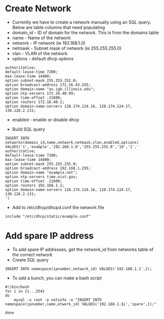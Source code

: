 # Create Network

* Currently we have to create a network manually using an SQL query.  Below are table columns that need populating
* domain_id - ID of domain for the network.  This is from the domains table
* name - Name of the network
* network - IP network (ie 192.168.1.0)
* netmask - Subnet mask of network (ie 255.255.255.0)
* vlan - VLAN of the network
* options - default dhcp options 
```
authoritative;
default-lease-time 7200;
max-lease-time 14400;
option subnet-mask 255.255.252.0;
option broadcast-address 172.16.43.255;
option domain-name "av.igb.illinois.edu";
option ntp-servers 172.16.40.99;
option time-offset -21600;
option routers 172.16.40.1;
option domain-name-servers 128.174.124.16, 128.174.124.17, 130.126.2.131;
```
* enabled - enable or disable dhcp

* Build SQL query
```
INSERT INTO networks(domain_id,name,network,netmask,vlan,enabled,options) 
VALUES('1','example','192.168.1.0','255.255.255.0','10','1','
authoritative;
default-lease-time 7200;
max-lease-time 14400;
option subnet-mask 255.255.255.0;
option broadcast-address 192.168.1.255;
option domain-name "example.net";
option ntp-servers time.nist.gov;
option time-offset -21600;
option routers 192.168.1.1;
option domain-name-servers 128.174.124.16, 128.174.124.17, 130.126.2.131;
')
```
* Add to /etc/dhcp/dhcpd.conf the network file
```
include "/etc/dhcp/static/example.conf"
```

# Add spare IP address
* To add spare IP addresses, get the network_id from networks table of the correct network
* Create SQL query
```
INSERT INTO namespace(ipnumber,network_id) VALUES('192.168.1.1',1);
```
* To add a bunch, you can make a bash script
```
#!/bin/bash
for i in {1...254}
do
	mysql -u root -p netinfo -e "INSERT INTO namespace(ipnumber,name,etwork_id) VALUES('192.168.1.$i','spare',1);"

done
```

